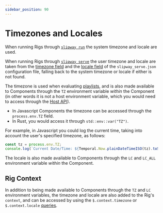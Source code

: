 ```yaml
---
sidebar_position: 90
---
```


# Timezones and Locales

When running Rigs through [`slipway run`](/docs/basics/running-rigs) the system timezone and locale are used.

When running Rigs through [`slipway serve`](/docs/basics/serving-rigs) the user timezone and locale are taken 
from the [timezone field](/docs/basics/serving-rigs#timezone)
and the [locale field](/docs/basics/serving-rigs#locale)
of the `slipway_serve.json` configuration file, falling back to the system timezone or locale if either is not found.

The timezone is used when evaluating [playlists](/docs/basics/serving-rigs#playlists-1), and is also made available to Components
through the `TZ` environment variable _within_ the Component (in other words it is not a host environment variable, which
you would need to access through the [Host API](/docs/basics/host-api)).

- In Javascript Components the timezone can be accessed through the `process.env.TZ` field.
- In Rust, you would access it through `std::env::var("TZ")`.

For example, in Javascript you could log the current time, taking into account the user's specified timezone, as follows:
```js
const tz = process.env.TZ;
console.log(`Current Date/Time: ${Temporal.Now.plainDateTimeISO(tz).toString()}`);
```

The locale is also made available to Components
through the `LC` and `LC_ALL` environment variable _within_ the Component.

## Rig Context

In addition to being made available to Components through the `TZ` and `LC` environment variables, the timezone and locale
are  also added to the Rig's `context`, and can be accessed by using 
the `$.context.timezone` or `$.context.locale`
[queries](/docs/basics/rigs#rigginginput).
